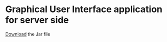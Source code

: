 # Graphical User Interface application for server side
[Download](https://github.com/PaulAntonescu/PC-to-Android-File_Transfer-using-Java-Socket/blob/main/For%20PC/GUI%20application/IPServer%20GUI.jar) the Jar file
